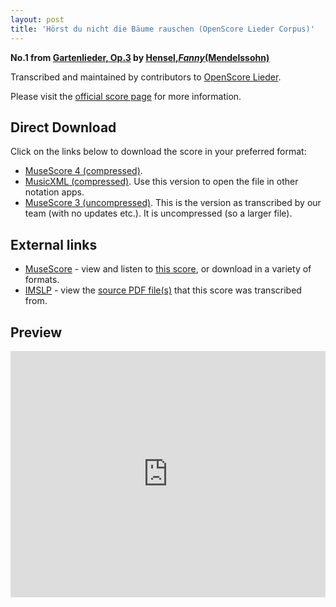 ```yaml
---
layout: post
title: 'Hörst du nicht die Bäume rauschen (OpenScore Lieder Corpus)'
---
```


__No.1 from [Gartenlieder, Op.3](https://fourscoreandmore.org/openscore/lieder/Hensel,_Fanny_%28Mendelssohn%29/Gartenlieder,_Op.3/) by [Hensel,_Fanny_(Mendelssohn)](https://fourscoreandmore.org/openscore/lieder/Hensel,_Fanny_%28Mendelssohn%29)__

Transcribed and maintained by contributors to [OpenScore Lieder].

Please visit the [official score page] for more information.

[official score page]: https://musescore.com/openscore-lieder-corpus/scores/6022950
[OpenScore Lieder]: https://musescore.com/openscore-lieder-corpus

## Direct Download

Click on the links below to download the score in your preferred format:
- [MuseScore 4 (compressed)](https://fourscoreandmore.org/openscore/lieder/Hensel,_Fanny_%28Mendelssohn%29/Gartenlieder,_Op.3/1_H%C3%B6rst_du_nicht_die_B%C3%A4ume_rauschen.mscz).
- [MusicXML (compressed)](https://fourscoreandmore.org/openscore/lieder/Hensel,_Fanny_%28Mendelssohn%29/Gartenlieder,_Op.3/1_H%C3%B6rst_du_nicht_die_B%C3%A4ume_rauschen.mxl). Use this version to open the file in other notation apps.
- [MuseScore 3 (uncompressed)](https://raw.githubusercontent.com/OpenScore/Lieder/refs/heads/main/scores/Hensel,_Fanny_%28Mendelssohn%29/Gartenlieder,_Op.3/1_H%C3%B6rst_du_nicht_die_B%C3%A4ume_rauschen/lc6022950.mscx). This is the version as transcribed by our team (with no updates etc.). It is uncompressed (so a larger file).

## External links

- [MuseScore] - view and listen to [this score][MuseScore], or download in a variety of formats.
- [IMSLP] - view the [source PDF file(s)][IMSLP] that this score was transcribed from.

[MuseScore]: https://musescore.com/score/6022950
[IMSLP]: https://imslp.org/wiki/Special:ReverseLookup/558571

## Preview

<iframe width="100%" height="394" src="https://musescore.com/openscore-lieder-corpus/scores/6022950/embed" frameborder="0" allowfullscreen allow="autoplay; fullscreen"></iframe>
